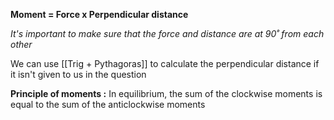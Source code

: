 **Moment = Force x Perpendicular distance**

*It's important to make sure that the force and distance are at 90˚ from each other*

We can use [[Trig + Pythagoras]] to calculate the perpendicular distance if it isn't given to us in the question

**Principle of moments :** In equilibrium, the sum of the clockwise moments is equal to the sum of the anticlockwise moments 